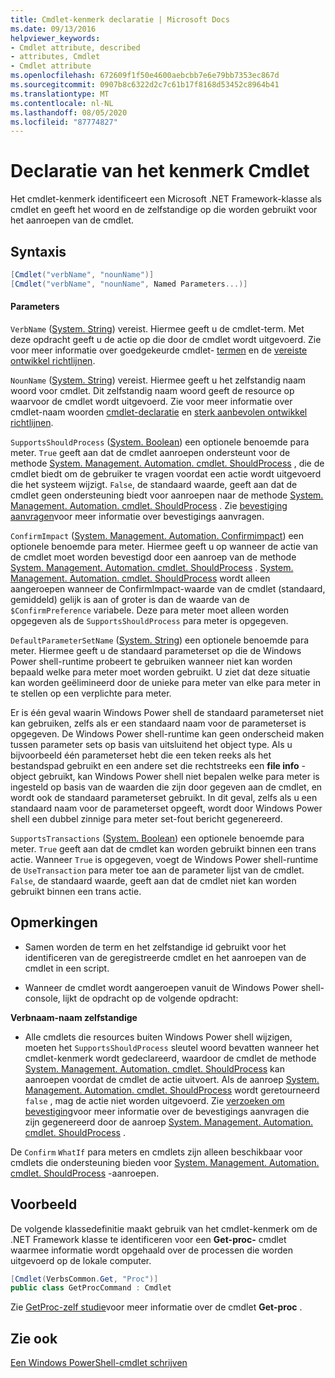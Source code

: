 ```yaml
---
title: Cmdlet-kenmerk declaratie | Microsoft Docs
ms.date: 09/13/2016
helpviewer_keywords:
- Cmdlet attribute, described
- attributes, Cmdlet
- Cmdlet attribute
ms.openlocfilehash: 672609f1f50e4600aebcbb7e6e79bb7353ec867d
ms.sourcegitcommit: 0907b8c6322d2c7c61b17f8168d53452c8964b41
ms.translationtype: MT
ms.contentlocale: nl-NL
ms.lasthandoff: 08/05/2020
ms.locfileid: "87774827"
---
```

# <a name="cmdlet-attribute-declaration"></a>Declaratie van het kenmerk Cmdlet

Het cmdlet-kenmerk identificeert een Microsoft .NET Framework-klasse als cmdlet en geeft het woord en de zelfstandige op die worden gebruikt voor het aanroepen van de cmdlet.

## <a name="syntax"></a>Syntaxis

```csharp
[Cmdlet("verbName", "nounName")]
[Cmdlet("verbName", "nounName", Named Parameters...)]
```

#### <a name="parameters"></a>Parameters

`VerbName` ([System. String](/dotnet/api/System.String)) vereist. Hiermee geeft u de cmdlet-term. Met deze opdracht geeft u de actie op die door de cmdlet wordt uitgevoerd. Zie voor meer informatie over goedgekeurde cmdlet- [termen](./approved-verbs-for-windows-powershell-commands.md) en de [vereiste ontwikkel richtlijnen](./required-development-guidelines.md).

`NounName` ([System. String](/dotnet/api/System.String)) vereist. Hiermee geeft u het zelfstandig naam woord voor cmdlet. Dit zelfstandig naam woord geeft de resource op waarvoor de cmdlet wordt uitgevoerd. Zie voor meer informatie over cmdlet-naam woorden [cmdlet-declaratie](./cmdlet-class-declaration.md) en [sterk aanbevolen ontwikkel richtlijnen](./strongly-encouraged-development-guidelines.md).

`SupportsShouldProcess` ([System. Boolean](/dotnet/api/System.Boolean)) een optionele benoemde para meter. `True` geeft aan dat de cmdlet aanroepen ondersteunt voor de methode [System. Management. Automation. cmdlet. ShouldProcess](/dotnet/api/System.Management.Automation.Cmdlet.ShouldProcess) , die de cmdlet biedt om de gebruiker te vragen voordat een actie wordt uitgevoerd die het systeem wijzigt. `False`, de standaard waarde, geeft aan dat de cmdlet geen ondersteuning biedt voor aanroepen naar de methode [System. Management. Automation. cmdlet. ShouldProcess](/dotnet/api/System.Management.Automation.Cmdlet.ShouldProcess) . Zie [bevestiging aanvragen](./requesting-confirmation-from-cmdlets.md)voor meer informatie over bevestigings aanvragen.

`ConfirmImpact` ([System. Management. Automation. Confirmimpact](/dotnet/api/System.Management.Automation.ConfirmImpact)) een optionele benoemde para meter. Hiermee geeft u op wanneer de actie van de cmdlet moet worden bevestigd door een aanroep van de methode [System. Management. Automation. cmdlet. ShouldProcess](/dotnet/api/System.Management.Automation.Cmdlet.ShouldProcess) . [System. Management. Automation. cmdlet. ShouldProcess](/dotnet/api/System.Management.Automation.Cmdlet.ShouldProcess) wordt alleen aangeroepen wanneer de ConfirmImpact-waarde van de cmdlet (standaard, gemiddeld) gelijk is aan of groter is dan de waarde van de `$ConfirmPreference` variabele. Deze para meter moet alleen worden opgegeven als de `SupportsShouldProcess` para meter is opgegeven.

`DefaultParameterSetName` ([System. String](/dotnet/api/System.String)) een optionele benoemde para meter. Hiermee geeft u de standaard parameterset op die de Windows Power shell-runtime probeert te gebruiken wanneer niet kan worden bepaald welke para meter moet worden gebruikt. U ziet dat deze situatie kan worden geëlimineerd door de unieke para meter van elke para meter in te stellen op een verplichte para meter.

Er is één geval waarin Windows Power shell de standaard parameterset niet kan gebruiken, zelfs als er een standaard naam voor de parameterset is opgegeven. De Windows Power shell-runtime kan geen onderscheid maken tussen parameter sets op basis van uitsluitend het object type. Als u bijvoorbeeld één parameterset hebt die een teken reeks als het bestandspad gebruikt en een andere set die rechtstreeks een **file info** -object gebruikt, kan Windows Power shell niet bepalen welke para meter is ingesteld op basis van de waarden die zijn door gegeven aan de cmdlet, en wordt ook de standaard parameterset gebruikt. In dit geval, zelfs als u een standaard naam voor de parameterset opgeeft, wordt door Windows Power shell een dubbel zinnige para meter set-fout bericht gegenereerd.

`SupportsTransactions` ([System. Boolean](/dotnet/api/System.Boolean)) een optionele benoemde para meter. `True` geeft aan dat de cmdlet kan worden gebruikt binnen een trans actie. Wanneer `True` is opgegeven, voegt de Windows Power shell-runtime de `UseTransaction` para meter toe aan de parameter lijst van de cmdlet. `False`, de standaard waarde, geeft aan dat de cmdlet niet kan worden gebruikt binnen een trans actie.

## <a name="remarks"></a>Opmerkingen

- Samen worden de term en het zelfstandige id gebruikt voor het identificeren van de geregistreerde cmdlet en het aanroepen van de cmdlet in een script.

- Wanneer de cmdlet wordt aangeroepen vanuit de Windows Power shell-console, lijkt de opdracht op de volgende opdracht:

**Verbnaam-naam zelfstandige**

- Alle cmdlets die resources buiten Windows Power shell wijzigen, moeten het `SupportsShouldProcess` sleutel woord bevatten wanneer het cmdlet-kenmerk wordt gedeclareerd, waardoor de cmdlet de methode [System. Management. Automation. cmdlet. ShouldProcess](/dotnet/api/System.Management.Automation.Cmdlet.ShouldProcess) kan aanroepen voordat de cmdlet de actie uitvoert. Als de aanroep [System. Management. Automation. cmdlet. ShouldProcess](/dotnet/api/System.Management.Automation.Cmdlet.ShouldProcess) wordt geretourneerd `false` , mag de actie niet worden uitgevoerd. Zie [verzoeken om bevestiging](./requesting-confirmation-from-cmdlets.md)voor meer informatie over de bevestigings aanvragen die zijn gegenereerd door de aanroep [System. Management. Automation. cmdlet. ShouldProcess](/dotnet/api/System.Management.Automation.Cmdlet.ShouldProcess) .

De `Confirm` `WhatIf` para meters en cmdlets zijn alleen beschikbaar voor cmdlets die ondersteuning bieden voor [System. Management. Automation. cmdlet. ShouldProcess](/dotnet/api/System.Management.Automation.Cmdlet.ShouldProcess) -aanroepen.

## <a name="example"></a>Voorbeeld

De volgende klassedefinitie maakt gebruik van het cmdlet-kenmerk om de .NET Framework klasse te identificeren voor een **Get-proc-** cmdlet waarmee informatie wordt opgehaald over de processen die worden uitgevoerd op de lokale computer.

```csharp
[Cmdlet(VerbsCommon.Get, "Proc")]
public class GetProcCommand : Cmdlet
```

Zie [GetProc-zelf studie](./getproc-tutorial.md)voor meer informatie over de cmdlet **Get-proc** .

## <a name="see-also"></a>Zie ook

[Een Windows PowerShell-cmdlet schrijven](./writing-a-windows-powershell-cmdlet.md)

